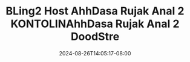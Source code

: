--- 
title: "BLing2 Host AhhDasa Rujak Anal 2  KONTOLINAhhDasa Rujak Anal 2  DoodStre"
description: "streaming bokeh BLing2 Host AhhDasa Rujak Anal 2  KONTOLINAhhDasa Rujak Anal 2  DoodStre ig    "
date: 2024-08-26T14:05:17-08:00
file_code: "try4q1328ws4"
draft: false
cover: "atuvpyrqy1fyh397.jpg"
tags: ["Host", "AhhDasa", "Rujak", "Anal", "KONTOLINAhhDasa", "Rujak", "Anal", "DoodStre", "bokep-indo", "bokep-viral", "bokep-ig"]
length: 1249
fld_id: "1482911"
foldername: "Ahh dasa  labilasa update"
categories: ["Ahh dasa  labilasa update"]
views: 2
---